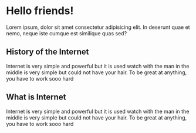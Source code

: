 # Hello friends!
Lorem ipsum, dolor sit amet consectetur adipisicing elit. In deserunt quae et nemo, neque iste cumque est similique quas sed?

## History of the Internet
Internet is very simple and powerful but it is used watch with the man in the middle is very simple but could not have your hair. To be great at anything, you have to work sooo hard

## What is Internet
Internet is very simple and powerful but it is used watch with the man in the middle is very simple but could not have your hair. To be great at anything, you have to work sooo hard